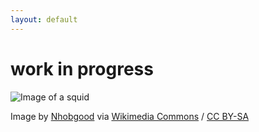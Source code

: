 ```yaml
---
layout: default
---
```


# work in progress


![Image of a
squid](https://upload.wikimedia.org/wikipedia/commons/thumb/d/d4/Squid_komodo.jpg/450px-Squid_komodo.jpg)

Image by [Nhobgood](https://commons.wikimedia.org/wiki/User:Nhobgood)
via [Wikimedia
Commons](https://commons.wikimedia.org/wiki/File:Squid_komodo.jpg) /
[CC BY-SA](https://creativecommons.org/licenses/by-sa/3.0)
